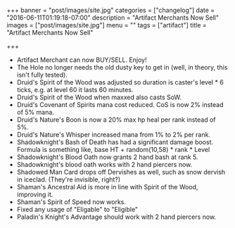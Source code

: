+++
banner = "post/images/site.jpg"
categories = ["changelog"]
date = "2016-06-11T01:19:18-07:00"
description = "Artifact Merchants Now Sell"
images = ["post/images/site.jpg"]
menu = ""
tags = ["artifact"]
title = "Artifact Merchants Now Sell"

+++
* Artifact Merchant can now BUY/SELL. Enjoy!
* The Hole no longer needs the old dusty key to get in (well, in theory, this isn't fully tested).
* Druid's Spirit of the Wood was adjusted so duration is caster's level * 6 ticks, e.g. at level 60 it lasts 60 minutes.
* Druid's Spirit of the Wood when maxxed also casts SoW. 
* Druid's Covenant of Spirits mana cost reduced. CoS is now 2% instead of 5% mana.
* Druid's Nature's Boon is now a 20% max hp heal per rank instead of 5%.
* Druid's Nature's Whisper increased mana from 1% to 2% per rank.
* Shadowknight's Bash of Death has had a significant damage boost. Formula is something like, base HT + random(10,58) * rank * Level
* Shadowknight's Blood Oath now grants 2 hand bash at rank 5.
* Shadowknight's blood oath works with 2 hand piercers now.
* Shadowed Man Card drops off Dervishes as well, such as snow dervish in iceclad. (They're invisible, right?)
* Shaman's Ancestral Aid is more in line with Spirit of the Wood, improving it.
* Shaman's Spirit of Speed now works.
* Fixed any usage of "Eligable" to "Eligible"
* Paladin's Knight's Advantage should work with 2 hand piercers now.
<!--more-->